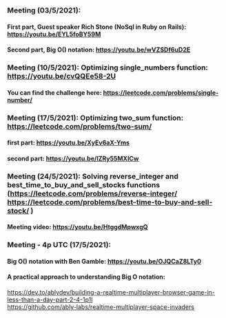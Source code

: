 ### Meeting (03/5/2021):  
#### First part, Guest speaker Rich Stone (NoSql in Ruby on Rails): https://youtu.be/EYL5foBY59M  
  
#### Second part, Big O() notation: https://youtu.be/wVZSDf6uD2E   

### Meeting (10/5/2021): Optimizing single_numbers function: https://youtu.be/cvQQEe58-2U  
#### You can find the challenge here: https://leetcode.com/problems/single-number/


### Meeting (17/5/2021): Optimizing two_sum function: https://leetcode.com/problems/two-sum/
#### first part: https://youtu.be/XyEv6aX-Yms
#### second part: https://youtu.be/lZRy55MXICw


### Meeting (24/5/2021): Solving reverse_integer and best_time_to_buy_and_sell_stocks functions (https://leetcode.com/problems/reverse-integer/     https://leetcode.com/problems/best-time-to-buy-and-sell-stock/ )
#### Meeting video: https://youtu.be/HtggdMpwxgQ  


### Meeting - 4p UTC (17/5/2021):  
#### Big O() notation with Ben Gamble: https://youtu.be/OJQCaZ8LTy0 
#### A practical approach to understanding Big O notation:
https://dev.to/ablydev/building-a-realtime-multiplayer-browser-game-in-less-than-a-day-part-2-4-1p1l  
https://github.com/ably-labs/realtime-multiplayer-space-invaders

